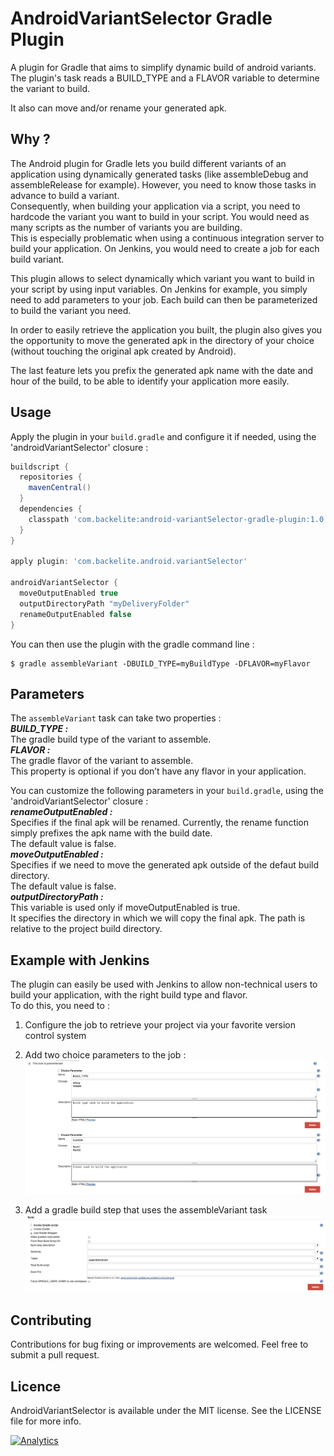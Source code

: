 # AndroidVariantSelector Gradle Plugin

A plugin for Gradle that aims to simplify dynamic build of android variants.
The plugin's task reads a BUILD_TYPE and a FLAVOR variable to determine the variant to build.

It also can move and/or rename your generated apk.


## Why ?
The Android plugin for Gradle lets you build different variants of an application using dynamically generated tasks (like assembleDebug and assembleRelease for example). However, you need to know those tasks in advance to build a variant.  
Consequently, when building your application via a script, you need to hardcode the variant you want to build in your script. You would need as many scripts as the number of variants you are building.  
This is especially problematic when using a continuous integration server to build your application. On Jenkins, you would need to create a job for each build variant.  

This plugin allows to select dynamically which variant you want to build in your script by  using input variables. On Jenkins for example, you simply need to add parameters to your job. Each build can then be parameterized to build the variant you need.

In order to easily retrieve the application you built, the plugin also gives you the opportunity to move the generated apk in the directory of your choice (without touching the original apk created by Android).

The last feature lets you prefix the generated apk name with the date and hour of the build, to be able to identify your application more easily.


## Usage

Apply the plugin in your `build.gradle` and configure it if needed, using the 'androidVariantSelector' closure :

```groovy
buildscript {
  repositories {
    mavenCentral()
  }
  dependencies {
    classpath 'com.backelite:android-variantSelector-gradle-plugin:1.0'
  }
}

apply plugin: 'com.backelite.android.variantSelector'

androidVariantSelector {
  moveOutputEnabled true
  outputDirectoryPath "myDeliveryFolder"
  renameOutputEnabled false
}
```

You can then use the plugin with the gradle command line :

    $ gradle assembleVariant -DBUILD_TYPE=myBuildType -DFLAVOR=myFlavor


## Parameters
The `assembleVariant` task can take two properties :  
_**BUILD_TYPE :**_  
The gradle build type of the variant to assemble.  
_**FLAVOR :**_  
The gradle flavor of the variant to assemble.  
This property is optional if you don’t have any flavor in your application.

You can customize the following parameters in your `build.gradle`, using the 'androidVariantSelector' closure :  
_**renameOutputEnabled :**_  
Specifies if the final apk will be renamed. Currently, the rename function simply prefixes the apk name with the build date.  
The default value is false.  
_**moveOutputEnabled :**_  
Specifies if we need to move the generated apk outside of the defaut build directory.  
The default value is false.  
_**outputDirectoryPath :**_  
This variable is used only if moveOutputEnabled is true.  
It specifies the directory in which we will copy the final apk. The path is relative to the project build directory.


## Example with Jenkins
The plugin can easily be used with Jenkins to allow non-technical users to build your application, with the right build type and flavor.  
To do this, you need to :

1. Configure the job to retrieve your project via your favorite version control system  

2. Add two choice parameters to the job :  
![alt text](./readmeResources/jenkins_choice_parameters.png "Jenkins Choice Parameters")  

3. Add a gradle build step that uses the assembleVariant task  
![alt text](./readmeResources/jenkins_gradle_step.png "Jenkins Gradle Task")


## Contributing
Contributions for bug fixing or improvements are welcomed. Feel free to submit a pull request.

## Licence
AndroidVariantSelector is available under the MIT license. See the LICENSE file for more info.

[![Analytics](https://ga-beacon.appspot.com/UA-44164731-1/android-variant-selector/readme?pixel)](https://github.com/igrigorik/ga-beacon)
